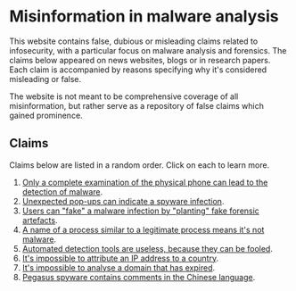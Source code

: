 # Misinformation in malware analysis

This website contains false, dubious or misleading claims related to infosecurity, with a particular focus on malware analysis and forensics. The claims below appeared on news websites, blogs or in research papers. Each claim is accompanied by reasons specifying why it's considered misleading or false.

The website is not meant to be comprehensive coverage of all misinformation, but rather serve as a repository of false claims which gained prominence.

## Claims
Claims below are listed in a random order. Click on each to learn more.

1.  [Only a complete examination of the physical phone can lead to the detection of malware](claims/00001).
2.  [Unexpected pop-ups can indicate a spyware infection](claims/00002).
3.  [Users can "fake" a malware infection by "planting" fake forensic artefacts](claims/00003).
4.  [A name of a process similar to a legitimate process means it's not malware](claims/00004).
5.  [Automated detection tools are useless, because they can be fooled](claims/000005).
6.  [It's impossible to attribute an IP address to a country](claims/000006).
7.  [It's impossible to analyse a domain that has expired](claims/000007).
8.  [Pegasus spyware contains comments in the Chinese language](claims/000008).
